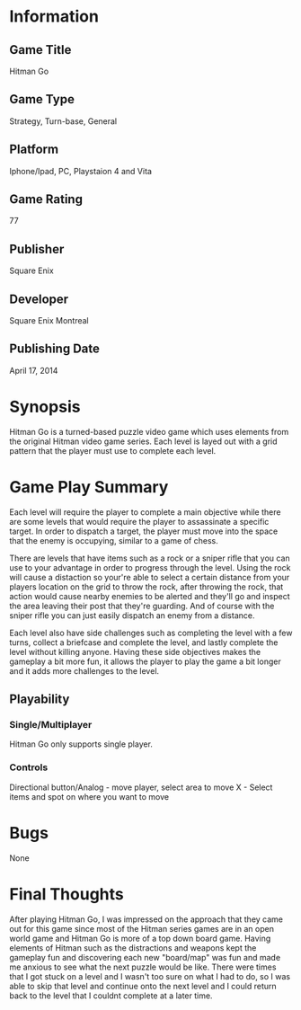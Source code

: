 # Information
## Game Title
Hitman Go
## Game Type
Strategy, Turn-base, General  
## Platform
Iphone/Ipad, PC, Playstaion 4 and Vita
## Game Rating
77
## Publisher
Square Enix
## Developer
Square Enix Montreal
## Publishing Date
April 17, 2014
# Synopsis
Hitman Go is a turned-based puzzle video game which uses elements from the original Hitman
video game series. Each level is layed out with a grid pattern that the player must use to 
complete each level.

# Game Play Summary
Each level will require the player to complete a main objective while there are some levels 
that would require the player to assassinate a specific target. In order to dispatch a target, the
player must move into the space that the enemy is occupying, similar to a game of chess. 

There are levels that have items such as a rock or a sniper rifle that you can use to your 
advantage in order to progress through the level. Using the rock will cause a distaction so
your're able to select a certain distance from your players location on the grid to throw the
rock, after throwing the rock, that action would cause nearby enemies to be alerted and they'll
go and inspect the area leaving their post that they're guarding. And of course with the sniper 
rifle you can just easily dispatch an enemy from a distance.

Each level also have side challenges such as completing the level with a few turns, collect a 
briefcase and complete the level, and lastly complete the level without killing anyone. Having these 
side objectives makes the gameplay a bit more fun, it allows the player to play the game 
a bit longer and it adds more challenges to the level. 

## Playability
### Single/Multiplayer
Hitman Go only supports single player.

### Controls
Directional button/Analog - move player, select area to move
X - Select items and spot on where you want to move
# Bugs
None
# Final Thoughts
After playing Hitman Go, I was impressed on the approach that they came out for this game since most 
of the Hitman series games are in an open world game and Hitman Go is more of a top down board game. 
Having elements of Hitman such as the distractions and weapons kept the gameplay fun and discovering 
each new "board/map" was fun and made me anxious to see what the next puzzle would be like. There were
times that I got stuck on a level and I wasn't too sure on what I had to do, so I was able to skip that 
level and continue onto the next level and I could return back to the level that I couldnt complete at 
a later time.
